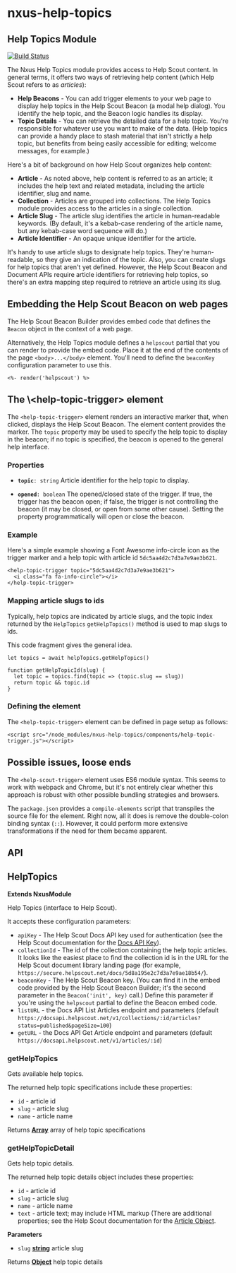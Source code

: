 # nxus-help-topics

<!-- Generated by documentation.js. Update this documentation by updating the source code. -->

## Help Topics Module

[![Build Status](https://travis-ci.org/seabourne/nxus-help-topics.svg?branch=master)](https://travis-ci.org/seabourne/nxus-help-topics)

The Nxus Help Topics module provides access to Help Scout content.
In general terms, it offers two ways of retrieving help content (which
Help Scout refers to as _articles_):

-   **Help Beacons** - You can add trigger elements to your web page to
    display help topics in the Help Scout Beacon (a modal help dialog).
    You identify the help topic, and the Beacon logic handles its
    display.
-   **Topic Details** - You can retrieve the detailed data for a help
    topic. You're responsible for whatever use you want to make of the
    data. (Help topics can provide a handy place to stash material that
    isn't strictly a help topic, but benefits from being easily
    accessible for editing; welcome messages, for example.)

Here's a bit of background on how Help Scout organizes help content:

-   **Article** - As noted above, help content is referred to as an
    article; it includes the help text and related metadata, including
    the article identifier, slug and name.
-   **Collection** - Articles are grouped into collections. The Help
    Topics module provides access to the articles in a single
    collection.
-   **Article Slug** - The article slug identifies the article in
    human-readable keywords. (By default, it's a kebab-case rendering of
    the article name, but any kebab-case word sequence will do.)
-   **Article Identifier** - An opaque unique identifier for the article.

It's handy to use article slugs to designate help topics. They're
human-readable, so they give an indication of the topic. Also, you can
create slugs for help topics that aren't yet defined. However, the Help
Scout Beacon and Document APIs require article identifiers for
retrieving help topics, so there's an extra mapping step required to
retrieve an article using its slug.

## Embedding the Help Scout Beacon on web pages

The Help Scout Beacon Builder provides embed code that defines the
`Beacon` object in the context of a web page.

Alternatively, the Help Topics module defines a `helpscout` partial that
you can render to provide the embed code. Place it at the end of the
contents of the page `<body>...</body>` element. You'll need to define
the `beaconKey` configuration parameter to use this.

    <%- render('helpscout') %>

## The \\&lt;help-topic-trigger> element

The `<help-topic-trigger>` element renders an interactive marker that,
when clicked, displays the Help Scout Beacon. The element content
provides the marker. The `topic` property may be used to specify the
help topic to display in the beacon; if no topic is specified, the
beacon is opened to the general help interface.

### Properties

-   **`topic`**`: string`
    Article identifier for the help topic to display.

-   **`opened`**`: boolean`
    The opened/closed state of the trigger. If true, the trigger has the
    beacon open; if false, the trigger is not controlling the beacon
    (it may be closed, or open from some other cause). Setting the
    property programmatically will open or close the beacon.

### Example

Here's a simple example showing a Font Awesome info-circle icon as the
trigger marker and a help topic with article id `5dc5aa4d2c7d3a7e9ae3b621`.

    <help-topic-trigger topic="5dc5aa4d2c7d3a7e9ae3b621">
      <i class="fa fa-info-circle"></i>
    </help-topic-trigger>

### Mapping article slugs to ids

Typically, help topics are indicated by article slugs, and the topic
index returned by the `HelpTopics` `getHelpTopics()` method is used to
map slugs to ids.

This code fragment gives the general idea.

    let topics = await helpTopics.getHelpTopics()

    function getHelpTopicId(slug) {
      let topic = topics.find(topic => (topic.slug == slug))
      return topic && topic.id
    }

### Defining the element

The `<help-topic-trigger>` element can be defined in page setup as
follows:

    <script src="/node_modules/nxus-help-topics/components/help-topic-trigger.js"></script>

## Possible issues, loose ends

The `<help-scout-trigger>` element uses ES6 module syntax. This seems to
work with webpack and Chrome, but it's not entirely clear whether this
approach is robust with other possible bundling strategies and browsers.

The `package.json` provides a `compile-elements` script that transpiles
the source file for the element. Right now, all it does is remove the
double-colon binding syntax (`::`). However, it could perform more
extensive transformations if the need for them became apparent.


## API




## HelpTopics

**Extends NxusModule**

Help Topics (interface to Help Scout).

It accepts these configuration parameters:

-   `apiKey` - The Help Scout Docs API key used for authentication
    (see the Help Scout documentation for the
    [Docs API Key](https://developer.helpscout.com/docs-api/#your-api-key)).
-   `collectionId` - The id of the collection containing the help
    topic articles. It looks like the easiest place to find the
    collection id is in the URL for the Help Scout document library
    landing page (for example,
    `https://secure.helpscout.net/docs/5d8a195e2c7d3a7e9ae18b54/`).
-   `beaconKey` - The Help Scout Beacon key. (You can find it in the
    embed code provided by the Help Scout Beacon Builder; it's the
    second parameter in the `Beacon('init', key)` call.) Define this
    parameter if you're using the `helpscout` partial to define the
    Beacon embed code.
-   `listURL` - the Docs API List Articles endpoint and parameters
    (default `https://docsapi.helpscout.net/v1/collections/:id/articles?status=published&pageSize=100`)
-   `getURL` - the Docs API Get Article endpoint and parameters
    (default `https://docsapi.helpscout.net/v1/articles/:id`)

### getHelpTopics

Gets available help topics.

The returned help topic specifications include these properties:

-   `id` - article id
-   `slug` - article slug
-   `name` - article name

Returns **[Array](https://developer.mozilla.org/docs/Web/JavaScript/Reference/Global_Objects/Array)** array of help topic specifications

### getHelpTopicDetail

Gets help topic details.

The returned help topic details object includes these properties:

-   `id` - article id
-   `slug` - article slug
-   `name` - article name
-   `text` - article text; may include HTML markup
    (There are additional properties; see the Help Scout documentation
    for the [Article Object](https://developer.helpscout.com/docs-api/objects/article/).

**Parameters**

-   `slug` **[string](https://developer.mozilla.org/docs/Web/JavaScript/Reference/Global_Objects/String)** article slug

Returns **[Object](https://developer.mozilla.org/docs/Web/JavaScript/Reference/Global_Objects/Object)** help topic details
